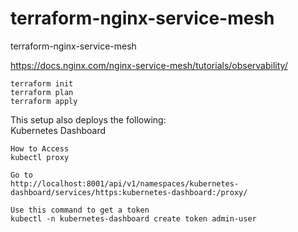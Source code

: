 # terraform-nginx-service-mesh
terraform-nginx-service-mesh

https://docs.nginx.com/nginx-service-mesh/tutorials/observability/

```
terraform init
terraform plan
terraform apply
```

This setup also deploys the following:  
Kubernetes Dashboard
```
How to Access
kubectl proxy

Go to 
http://localhost:8001/api/v1/namespaces/kubernetes-dashboard/services/https:kubernetes-dashboard:/proxy/ 

Use this command to get a token
kubectl -n kubernetes-dashboard create token admin-user
```
